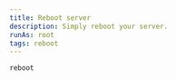 ```yaml
---
title: Reboot server
description: Simply reboot your server.  
runAs: root
tags: reboot
---
```


```
reboot
```
